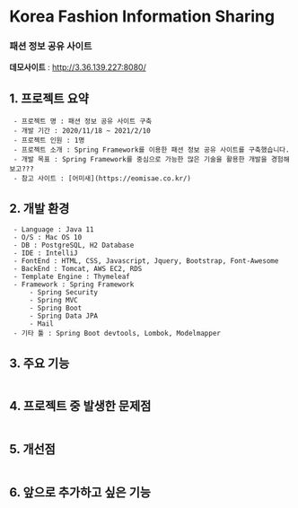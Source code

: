 # Korea Fashion Information Sharing
### 패션 정보 공유 사이트

**데모사이트** : http://3.36.139.227:8080/

## 1. 프로젝트 요약
```
 - 프로젝트 명 : 패션 정보 공유 사이트 구축
 - 개발 기간 : 2020/11/18 ~ 2021/2/10
 - 프로젝트 인원 : 1명
 - 프로젝트 소개 : Spring Framework를 이용한 패션 정보 공유 사이트를 구축했습니다.
 - 개발 목표 : Spring Framework를 중심으로 가능한 많은 기술을 활용한 개발을 경험해보고???
 - 참고 사이트 : [어미새](https://eomisae.co.kr/)
```

## 2. 개발 환경
```
 - Language : Java 11
 - O/S : Mac OS 10
 - DB : PostgreSQL, H2 Database
 - IDE : IntelliJ
 - FontEnd : HTML, CSS, Javascript, Jquery, Bootstrap, Font-Awesome
 - BackEnd : Tomcat, AWS EC2, RDS
 - Template Engine : Thymeleaf
 - Framework : Spring Framework
     - Spring Security
     - Spring MVC
     - Spring Boot
     - Spring Data JPA
     - Mail
 - 기타 툴 : Spring Boot devtools, Lombok, Modelmapper
```
## 3. 주요 기능
```
```
## 4. 프로젝트 중 발생한 문제점
```
```
## 5. 개선점
```
```
## 6. 앞으로 추가하고 싶은 기능
```
```

